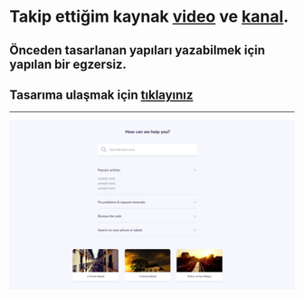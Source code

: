 # Takip ettiğim kaynak [video](https://www.youtube.com/watch?v=ih00vHmNZrU&list=PLfAfrKyDRWrGze_1T1bUU0qA9RknVKI5J&index=17) ve [kanal](https://www.youtube.com/c/PROTOTURKCOM).

## Önceden tasarlanan yapıları yazabilmek için yapılan bir egzersiz.
## Tasarıma ulaşmak için [tıklayınız](https://www.uidesigndaily.com/posts/sketch-help-center-accordion-list-panel-cards-search-day-1088) 
---
![Components](./images/frontend-examples-21.png)